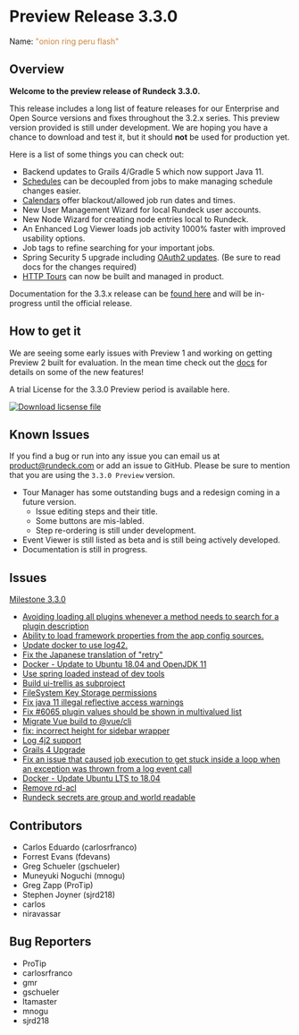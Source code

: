 # Preview Release 3.3.0

Name: <span style="color: peru"><span class="glyphicon glyphicon-flash"></span> "onion ring peru flash"</span>

## Overview
**Welcome to the preview release of Rundeck 3.3.0.**

This release includes a long list of feature releases for our Enterprise and Open Source versions and fixes throughout the 3.2.x series.  This preview version provided is still under development. We are hoping you have a chance to download and test it, but it should **not** be used for production yet.

Here is a list of some things you can check out:
- Backend updates to Grails 4/Gradle 5 which now support Java 11.
- [Schedules](/manual/schedules/project-schedules) can be decoupled from jobs to make managing schedule changes easier.
- [Calendars](/manual/calendars) offer blackout/allowed job run dates and times.
- New User Management Wizard for local Rundeck user accounts.
- New Node Wizard for creating node entries local to Rundeck.
- An Enhanced Log Viewer loads job activity 1000% faster with improved usability options.
- Job tags to refine searching for your important jobs.
- Spring Security 5 upgrade including [OAuth2 updates](/administration/security/sso). (Be sure to read docs for the changes required)
- [HTTP Tours](/manual/tour-manager) can now be built and managed in product.

Documentation for the 3.3.x release can be [found here](https://docs.rundeck.com/3.3.x) and will be in-progress until the official release.

## How to get it
We are seeing some early issues with Preview 1 and working on getting Preview 2 built for evaluation.  In the mean time check out the [docs](https://docs.rundeck.com/3.3.x) for details on some of the new features!

A trial License for the 3.3.0 Preview period is available here.  

<!--HubSpot Call-to-Action Code --><span class="hs-cta-wrapper" id="hs-cta-wrapper-4fc2144a-6294-44d4-a54d-25f2502acad1"><span class="hs-cta-node hs-cta-4fc2144a-6294-44d4-a54d-25f2502acad1" id="hs-cta-4fc2144a-6294-44d4-a54d-25f2502acad1"><!--[if lte IE 8]><div id="hs-cta-ie-element"></div><![endif]--><a href="https://cta-redirect.hubspot.com/cta/redirect/2768099/4fc2144a-6294-44d4-a54d-25f2502acad1"  target="_blank" ><img class="hs-cta-img" id="hs-cta-img-4fc2144a-6294-44d4-a54d-25f2502acad1" style="border-width:0px;" src="https://no-cache.hubspot.com/cta/default/2768099/4fc2144a-6294-44d4-a54d-25f2502acad1.png"  alt="Download licsense file"/></a></span><script charset="utf-8" src="https://js.hscta.net/cta/current.js"></script><script type="text/javascript"> hbspt.cta.load(2768099, '4fc2144a-6294-44d4-a54d-25f2502acad1', {}); </script></span><!-- end HubSpot Call-to-Action Code_ -->

## Known Issues
If you find a bug or run into any issue you can email us at [product@rundeck.com](mailto:product@rundeck.com) or add an issue to GitHub.  Please be sure to mention that you are using the `3.3.0 Preview` version.

* Tour Manager has some outstanding bugs and a redesign coming in a future version.
  * Issue editing steps and their title.
  * Some buttons are mis-labled.
  * Step re-ordering is still under development.
* Event Viewer is still listed as beta and is still being actively developed.
* Documentation is still in progress.


## Issues

[Milestone 3.3.0](https://github.com/rundeck/rundeck/milestone/144)

* [Avoiding loading all plugins whenever a method needs to search for a plugin description](https://github.com/rundeck/rundeck/pull/6091)
* [Ability to load framework properties from the app config sources.](https://github.com/rundeck/rundeck/pull/6090)
* [Update docker to use log42.](https://github.com/rundeck/rundeck/pull/6087)
* [Fix the Japanese translation of "retry"](https://github.com/rundeck/rundeck/pull/6085)
* [Docker - Update to Ubuntu 18.04 and OpenJDK 11](https://github.com/rundeck/rundeck/pull/6083)
* [Use spring loaded instead of dev tools](https://github.com/rundeck/rundeck/pull/6080)
* [Build ui-trellis as subproject](https://github.com/rundeck/rundeck/pull/6079)
* [FileSystem Key Storage permissions ](https://github.com/rundeck/rundeck/pull/6072)
* [Fix java 11 illegal reflective access warnings](https://github.com/rundeck/rundeck/pull/6071)
* [Fix #6065 plugin values should be shown in multivalued list](https://github.com/rundeck/rundeck/pull/6066)
* [Migrate Vue build to @vue/cli](https://github.com/rundeck/rundeck/pull/6064)
* [fix: incorrect height for sidebar wrapper](https://github.com/rundeck/rundeck/pull/6063)
* [Log 4j2 support](https://github.com/rundeck/rundeck/pull/6052)
* [Grails 4 Upgrade](https://github.com/rundeck/rundeck/pull/6051)
* [Fix an issue that caused job execution to get stuck inside a loop when an exception was thrown from a log event call](https://github.com/rundeck/rundeck/pull/6050)
* [Docker - Update Ubuntu LTS to 18.04](https://github.com/rundeck/rundeck/issues/6032)
* [Remove rd-acl](https://github.com/rundeck/rundeck/pull/5920)
* [Rundeck secrets are group and world readable](https://github.com/rundeck/rundeck/issues/3017)

## Contributors

* Carlos Eduardo (carlosrfranco)
* Forrest Evans (fdevans)
* Greg Schueler (gschueler)
* Muneyuki Noguchi (mnogu)
* Greg Zapp (ProTip)
* Stephen Joyner (sjrd218)
* carlos
* niravassar

## Bug Reporters

* ProTip
* carlosrfranco
* gmr
* gschueler
* ltamaster
* mnogu
* sjrd218
